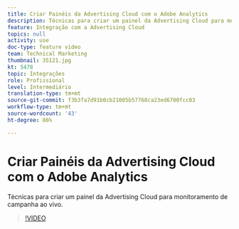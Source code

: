 ```yaml
---
title: Criar Painéis da Advertising Cloud com o Adobe Analytics
description: Técnicas para criar um painel da Advertising Cloud para monitoramento de campanha ao vivo.
feature: Integração com a Advertising Cloud
topics: null
activity: use
doc-type: feature video
team: Technical Marketing
thumbnail: 35121.jpg
kt: 5478
topic: Integrações
role: Profissional
level: Intermediário
translation-type: tm+mt
source-git-commit: f3b3fa7d91b0cb21005b57768ca23ed6700fcc03
workflow-type: tm+mt
source-wordcount: '43'
ht-degree: 86%

---
```



# Criar Painéis da Advertising Cloud com o Adobe Analytics

Técnicas para criar um painel da Advertising Cloud para monitoramento de campanha ao vivo.

>[!VIDEO](https://video.tv.adobe.com/v/35121/?quality=12&learn=on)

